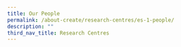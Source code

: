 ```yaml
---
title: Our People
permalink: /about-create/research-centres/es-1-people/
description: ""
third_nav_title: Research Centres
---
```

